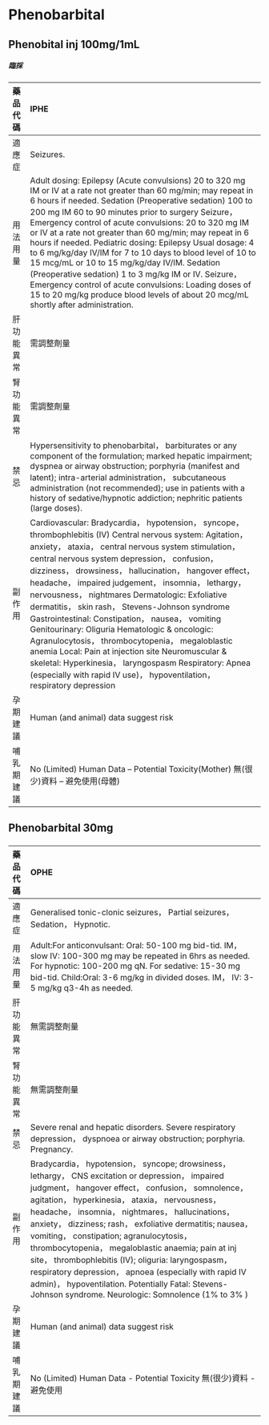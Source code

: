 # Phenobarbital

## Phenobital inj 100mg/1mL

##### 臨採

| 藥品代碼   | IPHE                                                                                                                                                                                                                                                                                                                                                                                                                                                                                                                                                                                                                                                                                                                                                                                         |
|:-----------|:---------------------------------------------------------------------------------------------------------------------------------------------------------------------------------------------------------------------------------------------------------------------------------------------------------------------------------------------------------------------------------------------------------------------------------------------------------------------------------------------------------------------------------------------------------------------------------------------------------------------------------------------------------------------------------------------------------------------------------------------------------------------------------------------|
| 適應症     | Seizures.                                                                                                                                                                                                                                                                                                                                                                                                                                                                                                                                                                                                                                                                                                                                                                                    |
| 用法用量   | Adult dosing: Epilepsy (Acute convulsions) 20 to 320 mg IM or IV at a rate not greater than 60 mg/min; may repeat in 6 hours if needed. Sedation (Preoperative sedation) 100 to 200 mg IM 60 to 90 minutes prior to surgery Seizure， Emergency control of acute convulsions: 20 to 320 mg IM or IV at a rate not greater than 60 mg/min; may repeat in 6 hours if needed. Pediatric dosing: Epilepsy Usual dosage: 4 to 6 mg/kg/day IV/IM for 7 to 10 days to blood level of 10 to 15 mcg/mL or 10 to 15 mg/kg/day IV/IM. Sedation (Preoperative sedation) 1 to 3 mg/kg IM or IV. Seizure， Emergency control of acute convulsions: Loading doses of 15 to 20 mg/kg produce blood levels of about 20 mcg/mL shortly after administration.                                                   |
| 肝功能異常 | 需調整劑量                                                                                                                                                                                                                                                                                                                                                                                                                                                                                                                                                                                                                                                                                                                                                                                   |
| 腎功能異常 | 需調整劑量                                                                                                                                                                                                                                                                                                                                                                                                                                                                                                                                                                                                                                                                                                                                                                                   |
| 禁忌       | Hypersensitivity to phenobarbital， barbiturates or any component of the formulation; marked hepatic impairment; dyspnea or airway obstruction; porphyria (manifest and latent); intra-arterial administration， subcutaneous administration (not recommended); use in patients with a history of sedative/hypnotic addiction; nephritic patients (large doses).                                                                                                                                                                                                                                                                                                                                                                                                                             |
| 副作用     | Cardiovascular: Bradycardia， hypotension， syncope， thrombophlebitis (IV) Central nervous system: Agitation， anxiety， ataxia， central nervous system stimulation， central nervous system depression， confusion， dizziness， drowsiness， hallucination， hangover effect， headache， impaired judgement， insomnia， lethargy， nervousness， nightmares Dermatologic: Exfoliative dermatitis， skin rash， Stevens-Johnson syndrome Gastrointestinal: Constipation， nausea， vomiting Genitourinary: Oliguria Hematologic & oncologic: Agranulocytosis， thrombocytopenia， megaloblastic anemia Local: Pain at injection site Neuromuscular & skeletal: Hyperkinesia， laryngospasm Respiratory: Apnea (especially with rapid IV use)， hypoventilation， respiratory depression |
| 孕期建議   | Human (and animal) data suggest risk                                                                                                                                                                                                                                                                                                                                                                                                                                                                                                                                                                                                                                                                                                                                                         |
| 哺乳期建議 | No (Limited) Human Data – Potential Toxicity(Mother) 無(很少)資料 – 避免使用(母體)                                                                                                                                                                                                                                                                                                                                                                                                                                                                                                                                                                                                                                                                                                           |

## Phenobarbital 30mg

##### 

| 藥品代碼   | OPHE                                                                                                                                                                                                                                                                                                                                                                                                                                                                                                                                                                                                                                                      |
|:-----------|:----------------------------------------------------------------------------------------------------------------------------------------------------------------------------------------------------------------------------------------------------------------------------------------------------------------------------------------------------------------------------------------------------------------------------------------------------------------------------------------------------------------------------------------------------------------------------------------------------------------------------------------------------------|
| 適應症     | Generalised tonic-clonic seizures， Partial seizures， Sedation， Hypnotic.                                                                                                                                                                                                                                                                                                                                                                                                                                                                                                                                                                               |
| 用法用量   | Adult:For anticonvulsant: Oral: 50-100 mg bid-tid. IM， slow IV: 100-300 mg may be repeated in 6hrs as needed. For hypnotic: 100-200 mg qN. For sedative: 15-30 mg bid-tid. Child:Oral: 3-6 mg/kg in divided doses. IM， IV: 3-5 mg/kg q3-4h as needed.                                                                                                                                                                                                                                                                                                                                                                                                   |
| 肝功能異常 | 無需調整劑量                                                                                                                                                                                                                                                                                                                                                                                                                                                                                                                                                                                                                                              |
| 腎功能異常 | 無需調整劑量                                                                                                                                                                                                                                                                                                                                                                                                                                                                                                                                                                                                                                              |
| 禁忌       | Severe renal and hepatic disorders. Severe respiratory depression， dyspnoea or airway obstruction; porphyria. Pregnancy.                                                                                                                                                                                                                                                                                                                                                                                                                                                                                                                                 |
| 副作用     | Bradycardia， hypotension， syncope; drowsiness， lethargy， CNS excitation or depression， impaired judgment， hangover effect， confusion， somnolence， agitation， hyperkinesia， ataxia， nervousness， headache， insomnia， nightmares， hallucinations， anxiety， dizziness; rash， exfoliative dermatitis; nausea， vomiting， constipation; agranulocytosis， thrombocytopenia， megaloblastic anaemia; pain at inj site， thrombophlebitis (IV); oliguria: laryngospasm， respiratory depression， apnoea (especially with rapid IV admin)， hypoventilation. Potentially Fatal: Stevens-Johnson syndrome. Neurologic: Somnolence (1% to 3% ) |
| 孕期建議   | Human (and animal) data suggest risk                                                                                                                                                                                                                                                                                                                                                                                                                                                                                                                                                                                                                      |
| 哺乳期建議 | No (Limited) Human Data - Potential Toxicity 無(很少)資料 - 避免使用                                                                                                                                                                                                                                                                                                                                                                                                                                                                                                                                                                                      |

